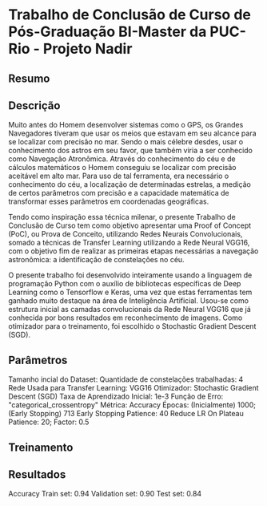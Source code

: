 # Trabalho de Conclusão de Curso de Pós-Graduação BI-Master da PUC-Rio - Projeto Nadir

## Resumo

## Descrição
Muito antes do Homem desenvolver sistemas como o GPS, os Grandes Navegadores tiveram que usar os meios que estavam em seu alcance para se localizar com precisão no mar. Sendo o mais célebre desdes, usar o conhecimento dos astros em seu favor, que também viria a ser conhecido como Navegação Atronômica. Através do conhecimento do céu e de cálculos matemáticos o Homem conseguiu se localizar com precisão aceitável em alto mar. Para uso de tal ferramenta, era necessário o conhecimento do céu, a localização de determinadas estrelas, a medição de certos parâmetros com precisão e a capacidade matemática de transformar esses parâmetros em coordenadas geográficas.

Tendo como inspiração essa técnica milenar, o presente Trabalho de Conclusão de Curso tem como objetivo apresentar uma Proof of Concept (PoC), ou Prova de Conceito, utilizando Redes Neurais Convolucionais, somado a técnicas de Transfer Learning utilizando a Rede Neural VGG16, com o objetivo fim de realizar as primeiras etapas necessárias a navegação astronômica: a identificação de constelações no céu.

O presente trabalho foi desenvolvido inteiramente usando a linguagem de programação Python com o auxílio de bibliotecas específicas de Deep Learning como o Tensorflow e Keras, uma vez que estas ferramentas tem ganhado muito destaque na área de Inteligência Artificial. Usou-se como estrutura inicial as camadas convolucionais da Rede Neural VGG16 que já conhecida por bons resultados em reconhecimento de imagens. Como otimizador para o treinamento, foi escolhido o Stochastic Gradient Descent (SGD).

## Parâmetros
Tamanho incial do Dataset:
Quantidade de constelações trabalhadas: 4
Rede Usada para Transfer Learning: VGG16
Otimizador: Stochastic Gradient Descent (SGD)
Taxa de Aprendizado Inicial: 1e-3
Função de Erro: "categorical_crossentropy"
Métrica: Accuracy
Épocas: (Inicialmente) 1000; (Early Stopping) 713
Early Stopping Patience: 40
Reduce LR On Plateau Patience: 20; Factor: 0.5

## Treinamento



## Resultados

Accuracy
Train set: 0.94
Validation set: 0.90
Test set: 0.84
